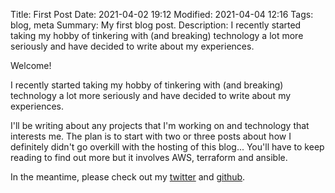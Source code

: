 Title: First Post
Date: 2021-04-02 19:12
Modified: 2021-04-04 12:16
Tags: blog, meta
Summary: My first blog post.
Description: I recently started taking my hobby of tinkering with (and breaking) technology a lot more seriously and have decided to write about my experiences.

Welcome!

I recently started taking my hobby of tinkering with (and breaking) technology a lot more seriously and have decided to write about my experiences.

I'll be writing about any projects that I'm working on and technology that interests me. 
The plan is to start with two or three posts about how I definitely didn't go overkill with the hosting of this blog... You'll have to keep reading to find out more but it involves AWS, terraform and ansible.

In the meantime, please check out my [twitter](https://twitter.com/rossw_) and [github](https://github.com/rosswf).
